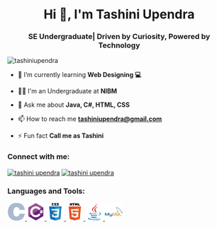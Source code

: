 <h1 align="center">Hi 👋, I'm Tashini Upendra</h1>
<h3 align="center">SE Undergraduate| Driven by Curiosity, Powered by Technology</h3>

<p align="left"> <img src="https://komarev.com/ghpvc/?username=tashiniupendra&label=Profile%20views&color=0e75b6&style=flat" alt="tashiniupendra" /> </p>

- 🌱 I’m currently learning **Web Designing 💻**

- 👩‍🎓 I'm an Undergraduate at **NIBM**

- 💬 Ask me about **Java, C#, HTML, CSS**

- 📫 How to reach me **tashiniupendra@gmail.com**

- ⚡ Fun fact **Call me as Tashini**

<h3 align="left">Connect with me:</h3>
<p align="left">
<a href="https://linkedin.com/in/tashini upendra" target="blank"><img align="center" src="https://raw.githubusercontent.com/rahuldkjain/github-profile-readme-generator/master/src/images/icons/Social/linked-in-alt.svg" alt="tashini upendra" height="30" width="40" /></a>
<a href="https://fb.com/tashini upendra" target="blank"><img align="center" src="https://raw.githubusercontent.com/rahuldkjain/github-profile-readme-generator/master/src/images/icons/Social/facebook.svg" alt="tashini upendra" height="30" width="40" /></a>
</p>

<h3 align="left">Languages and Tools:</h3>
<p align="left"> <a href="https://www.cprogramming.com/" target="_blank" rel="noreferrer"> <img src="https://raw.githubusercontent.com/devicons/devicon/master/icons/c/c-original.svg" alt="c" width="40" height="40"/> </a> <a href="https://www.w3schools.com/cs/" target="_blank" rel="noreferrer"> <img src="https://raw.githubusercontent.com/devicons/devicon/master/icons/csharp/csharp-original.svg" alt="csharp" width="40" height="40"/> </a> <a href="https://www.w3schools.com/css/" target="_blank" rel="noreferrer"> <img src="https://raw.githubusercontent.com/devicons/devicon/master/icons/css3/css3-original-wordmark.svg" alt="css3" width="40" height="40"/> </a> <a href="https://www.w3.org/html/" target="_blank" rel="noreferrer"> <img src="https://raw.githubusercontent.com/devicons/devicon/master/icons/html5/html5-original-wordmark.svg" alt="html5" width="40" height="40"/> </a> <a href="https://www.java.com" target="_blank" rel="noreferrer"> <img src="https://raw.githubusercontent.com/devicons/devicon/master/icons/java/java-original.svg" alt="java" width="40" height="40"/> </a> <a href="https://www.mysql.com/" target="_blank" rel="noreferrer"> <img src="https://raw.githubusercontent.com/devicons/devicon/master/icons/mysql/mysql-original-wordmark.svg" alt="mysql" width="40" height="40"/> </a> </p>
